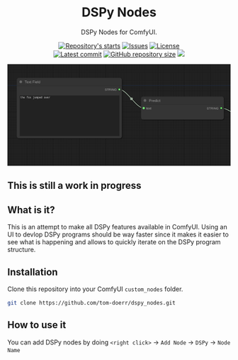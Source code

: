 <h1 align="center">DSPy Nodes</h1>

<p align="center">
    DSPy Nodes for ComfyUI.
</p>

<p align="center">
    <a href="https://github.com/tom-doerr/dspy_nodes/stargazers"
        ><img
            src="https://img.shields.io/github/stars/tom-doerr/dspy_nodes?colorA=2c2837&colorB=c9cbff&style=for-the-badge&logo=starship style=flat-square"
            alt="Repository's starts"
    /></a>
    <a href="https://github.com/tom-doerr/dspy_nodes/issues"
        ><img
            src="https://img.shields.io/github/issues-raw/tom-doerr/dspy_nodes?colorA=2c2837&colorB=f2cdcd&style=for-the-badge&logo=starship style=flat-square"
            alt="Issues"
    /></a>
    <a href="https://github.com/tom-doerr/dspy_nodes/blob/main/LICENSE"
        ><img
            src="https://img.shields.io/github/license/tom-doerr/dspy_nodes?colorA=2c2837&colorB=b5e8e0&style=for-the-badge&logo=starship style=flat-square"
            alt="License"
    /><br />
    <a href="https://github.com/tom-doerr/dspy_nodes/commits/main"
		><img
			src="https://img.shields.io/github/last-commit/tom-doerr/dspy_nodes/main?colorA=2c2837&colorB=ddb6f2&style=for-the-badge&logo=starship style=flat-square"
			alt="Latest commit"
    /></a>
    <a href="https://github.com/tom-doerr/dspy_nodes"
        ><img
            src="https://img.shields.io/github/repo-size/tom-doerr/dspy_nodes?colorA=2c2837&colorB=89DCEB&style=for-the-badge&logo=starship style=flat-square"
            alt="GitHub repository size"
    /></a>

   <img src="https://badges.pufler.dev/visits/tom-doerr/dspy_nodes?style=for-the-badge&color=96CDFB&logoColor=white&labelColor=302D41"/>


</p>

<p align="center">
    <img src='https://github.com/tom-doerr/bins/raw/main/dspy_nodes/GQSYkC7W8AAnoXy.png'>
    <p align="center">
    </p>
</p>



## This is still a work in progress

## What is it?
This is an attempt to make all DSPy features available in ComfyUI.
Using an UI to devlop DSPy programs should be way faster since it makes it easier to see what is happening and allows to quickly iterate on the DSPy program structure.


## Installation
Clone this repository into your ComfyUI `custom_nodes` folder.
```bash
git clone https://github.com/tom-doerr/dspy_nodes.git
```

## How to use it
You can add DSPy nodes by doing `<right click>` -> `Add Node` -> `DSPy` -> `Node Name`


